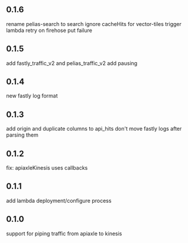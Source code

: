 0.1.6
-----
rename pelias-search to search
ignore cacheHits for vector-tiles
trigger lambda retry on firehose put failure

0.1.5
-----
add fastly_traffic_v2 and pelias_traffic_v2
add pausing

0.1.4
-----
new fastly log format

0.1.3
-----
add origin and duplicate columns to api_hits
don't move fastly logs after parsing them

0.1.2
-----
fix: apiaxleKinesis uses callbacks

0.1.1
-----
add lambda deployment/configure process

0.1.0
-----
support for piping traffic from apiaxle to kinesis
